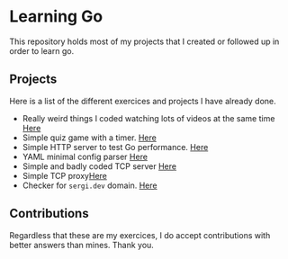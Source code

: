 # Learning Go
This repository holds most of my projects that I created or followed up in order to learn go.

## Projects
Here is a list of the different exercices and projects I have already done.
  * Really weird things I coded watching lots of videos at the same time [Here](/random-things)
  * Simple quiz game with a timer. [Here](/01)
  * Simple HTTP server to test Go performance. [Here](/02)
  * YAML minimal config parser [Here](/03)
  * Simple and badly coded TCP server [Here](/04)
  * Simple TCP proxy[Here](/05)
  * Checker for `sergi.dev` domain. [Here](/devchecker)

## Contributions
Regardless that these are my exercices, I do accept contributions with better answers than mines. Thank you.
